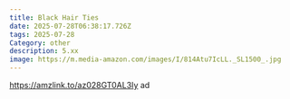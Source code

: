 ```yaml
---
title: Black Hair Ties
date: 2025-07-28T06:38:17.726Z
tags: 2025-07-28
Category: other
description: 5.xx
image: https://m.media-amazon.com/images/I/814Atu7IcLL._SL1500_.jpg
---
```

https://amzlink.to/az028GT0AL3Iy ad